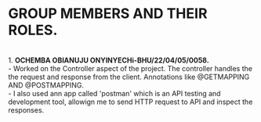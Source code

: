 # **GROUP MEMBERS AND THEIR ROLES.**
<br>
1. <b>OCHEMBA OBIANUJU ONYINYECHi-BHU/22/04/05/0058.</b>
<br>
- Worked on the Controller aspect of the project. The controller handles the the request and response from the client. Annotations like @GETMAPPING AND @POSTMAPPING.
<br>
- I also used ann app called 'postman' which is an API testing and development tool, allowign me to send HTTP request to API and inspect the responses.
